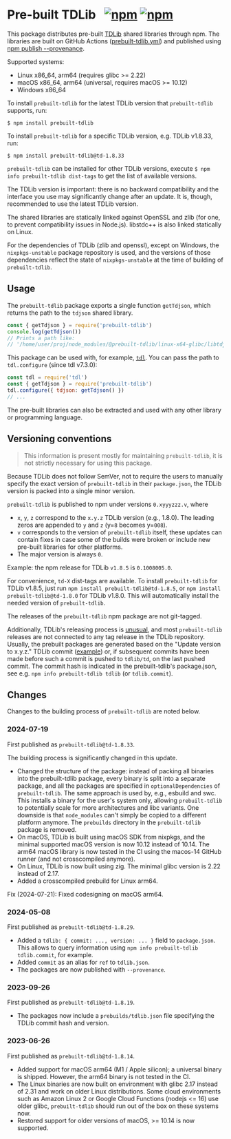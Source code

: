 # Pre-built TDLib &nbsp; [![npm](https://img.shields.io/npm/v/prebuilt-tdlib/latest.svg)](https://www.npmjs.com/package/prebuilt-tdlib) [![npm](https://img.shields.io/npm/v/prebuilt-tdlib/tagged.svg)](https://www.npmjs.com/package/prebuilt-tdlib)

This package distributes pre-built [TDLib][] shared libraries through npm.
The libraries are built on GitHub Actions ([prebuilt-tdlib.yml][]) and published
using [npm publish --provenance][npm-provenance].

[TDLib]: https://github.com/tdlib/td
[prebuilt-tdlib.yml]: ../../.github/workflows/prebuilt-tdlib.yml
[npm-provenance]: https://docs.npmjs.com/generating-provenance-statements

Supported systems:
- Linux x86_64, arm64 (requires glibc >= 2.22)
- macOS x86_64, arm64 (universal, requires macOS >= 10.12)
- Windows x86_64

To install `prebuilt-tdlib` for the latest TDLib version that `prebuilt-tdlib`
supports, run:

```console
$ npm install prebuilt-tdlib
```

To install `prebuilt-tdlib` for a specific TDLib version, e.g. TDLib v1.8.33,
run:

```console
$ npm install prebuilt-tdlib@td-1.8.33
```

`prebuilt-tdlib` can be installed for other TDLib versions, execute
`$ npm info prebuilt-tdlib dist-tags` to get the list of available versions.

<!--
Or, more conveniently, with jq:

```console
$ npm info prebuilt-tdlib dist-tags --json | jq 'to_entries | sort_by(.value) | .[].key | select(startswith("td-"))'
```
-->

The TDLib version is important: there is no backward compatibility and the
interface you use may significantly change after an update. It is, though,
recommended to use the latest TDLib version.

The shared libraries are statically linked against OpenSSL and zlib (for one, to
prevent compatibility issues in Node.js). libstdc++ is also linked statically
on Linux.

For the dependencies of TDLib (zlib and openssl), except on Windows, the
`nixpkgs-unstable` package repository is used, and the versions of those
dependencies reflect the state of `nixpkgs-unstable` at the time of building of
`prebuilt-tdlib`.

## Usage

The `prebuilt-tdlib` package exports a single function `getTdjson`, which
returns the path to the `tdjson` shared library.

```javascript
const { getTdjson } = require('prebuilt-tdlib')
console.log(getTdjson())
// Prints a path like:
// '/home/user/proj/node_modules/@prebuilt-tdlib/linux-x64-glibc/libtdjson.so'
```

This package can be used with, for example, [`tdl`][tdl]. You can pass the
path to `tdl.configure` (since tdl v7.3.0):

[tdl]: https://github.com/Bannerets/tdl

```javascript
const tdl = require('tdl')
const { getTdjson } = require('prebuilt-tdlib')
tdl.configure({ tdjson: getTdjson() })
// ...
```

The pre-built libraries can also be extracted and used with any other library
or programming language.

## Versioning conventions

> This information is present mostly for maintaining `prebuilt-tdlib`,
> it is not strictly necessary for using this package.

Because TDLib does not follow SemVer, not to require the users to manually
specify the exact version of `prebuilt-tdlib` in their `package.json`, the TDLib
version is packed into a single minor version.

`prebuilt-tdlib` is published to npm under versions `0.xyyyzzz.v`, where

- `x`, `y`, `z` correspond to the `x.y.z` TDLib version (e.g., 1.8.0). The
  leading zeros are appended to `y` and `z` (y=`8` becomes y=`008`).
- `v` corresponds to the version of `prebuilt-tdlib` itself, these updates can
  contain fixes in case some of the builds were broken or include new pre-built
  libraries for other platforms.
- The major version is always `0`.

Example: the npm release for TDLib `v1.8.5` is `0.1008005.0`.

For convenience, `td-X` dist-tags are available. To install `prebuilt-tdlib` for
TDLib v1.8.5, just run `npm install prebuilt-tdlib@td-1.8.5`, or
`npm install prebuilt-tdlib@td-1.8.0` for TDLib v1.8.0. This will automatically
install the needed version of `prebuilt-tdlib`.

The releases of the `prebuilt-tdlib` npm package are not git-tagged.

Additionally, TDLib's releasing process is [unusual][], and most
`prebuilt-tdlib` releases are not connected to any tag release in the TDLib
repository. Usually, the prebuilt packages are generated based on the "Update
version to x.y.z." TDLib commit ([example][commit-example]) or, if subsequent
commits have been made before such a commit is pushed to `tdlib/td`, on the last
pushed commit. The commit hash is indicated in the prebuilt-tdlib's
package.json, see e.g. `npm info prebuilt-tdlib tdlib` (or `tdlib.commit`).

[unusual]: https://github.com/tdlib/td/issues/2215
[commit-example]: https://github.com/tdlib/td/commit/b3b63bbdc14dc377d2de6b78e5844fec1564f95d

## Changes

Changes to the building process of `prebuilt-tdlib` are noted below.

### 2024-07-19

First published as `prebuilt-tdlib@td-1.8.33`.

The building process is significantly changed in this update.

- Changed the structure of the package: instead of packing all binaries into the
  prebuilt-tdlib package, every binary is split into a separate package, and all
  the packages are specified in `optionalDependencies` of `prebuilt-tdlib`. The
  same approach is used by, e.g., esbuild and swc. This installs a binary for
  the user's system only, allowing `prebuilt-tdlib` to potentially scale for
  more architectures and libc variants. One downside is that `node_modules`
  can't simply be copied to a different platform anymore. The `prebuilds`
  directory in the `prebuilt-tdlib` package is removed.
- On macOS, TDLib is built using macOS SDK from nixpkgs, and the minimal
  supported macOS version is now 10.12 instead of 10.14. The arm64 macOS
  library is now tested in the CI using the macos-14 GitHub runner (and not
  crosscompiled anymore).
- On Linux, TDLib is now built using zig. The minimal glibc version is 2.22
  instead of 2.17.
- Added a crosscompiled prebuild for Linux arm64.

Fix (2024-07-21): Fixed codesigning on macOS arm64.

### 2024-05-08

First published as `prebuilt-tdlib@td-1.8.29`.

- Added a `tdlib: { commit: ..., version: ... }` field to `package.json`. This
  allows to query information using `npm info prebuilt-tdlib tdlib.commit`, for
  example.
- Added `commit` as an alias for `ref` to `tdlib.json`.
- The packages are now published with `--provenance`.

### 2023-09-26

First published as `prebuilt-tdlib@td-1.8.19`.

- The packages now include a `prebuilds/tdlib.json` file specifying the TDLib
  commit hash and version.

### 2023-06-26

First published as `prebuilt-tdlib@td-1.8.14`.

- Added support for macOS arm64 (M1 / Apple silicon); a universal binary is
  shipped. However, the arm64 binary is not tested in the CI.
- The Linux binaries are now built on environment with glibc 2.17 instead of
  2.31 and work on older Linux distributions. Some cloud environments such as
  Amazon Linux 2 or Google Cloud Functions (nodejs <= 16) use older glibc,
  `prebuilt-tdlib` should run out of the box on these systems now.
- Restored support for older versions of macOS, >= 10.14 is now supported.
